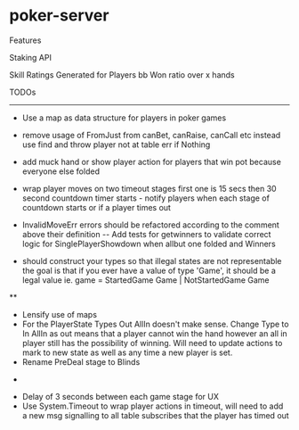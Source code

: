 # poker-server

Features

Staking API

Skill Ratings Generated for Players bb Won ratio over x hands

TODOs

***
- Use a map as data structure for players in poker games
- remove usage of FromJust from canBet, canRaise, canCall etc instead use find
  and throw player not at table err if Nothing
- add muck hand or show player action for players that win pot because everyone else folded
- wrap player moves on two timeout stages first one is 15 secs then 30 second countdown timer starts - notify players when each stage of countdown starts or if a player times out
- InvalidMoveErr errors should be refactored according to the comment above their definition
-- Add tests for getwinners to validate correct logic for SinglePlayerShowdown when allbut one folded and Winners 

- should construct your types so that illegal states are not representable
the goal is that if you ever have a value of type 'Game', it should be a legal value
ie.  game = StartedGame Game | NotStartedGame Game

**
- Lensify use of maps
- For the PlayerState Types Out AllIn doesn't make sense. Change Type to In AllIn
as out means that a player cannot win the hand however an all in player still has
the possibility of winning. Will need to update actions to mark to new state as well
as any time a new player is set.
- Rename PreDeal stage to Blinds

*
- Delay of 3 seconds between each game stage for UX
- Use System.Timeout to wrap player actions in timeout, will need to add a new msg signalling
  to all table subscribes that the player has timed out